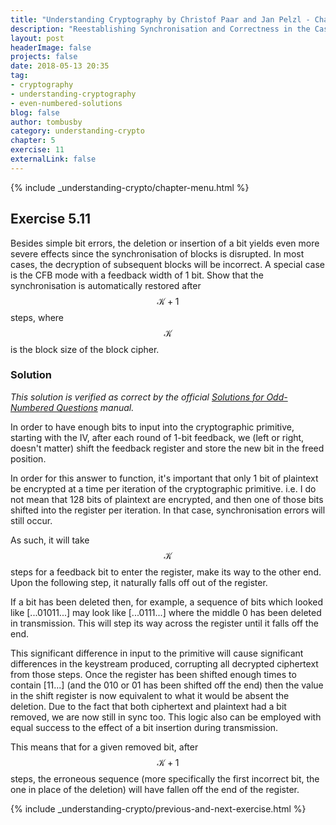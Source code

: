```yaml
---
title: "Understanding Cryptography by Christof Paar and Jan Pelzl - Chapter 5 Solutions - Ex5.11"
description: "Reestablishing Synchronisation and Correctness in the Case of Bit Insertion/Deletion during Transmission"
layout: post
headerImage: false
projects: false
date: 2018-05-13 20:35
tag:
- cryptography
- understanding-cryptography
- even-numbered-solutions
blog: false
author: tombusby
category: understanding-crypto
chapter: 5
exercise: 11
externalLink: false
---
```


{% include _understanding-crypto/chapter-menu.html %}

## Exercise 5.11

Besides simple bit errors, the deletion or insertion of a bit yields even more severe effects since the synchronisation of blocks is disrupted. In most cases, the decryption of subsequent blocks will be incorrect. A special case is the CFB mode with a feedback width of 1 bit. Show that the synchronisation is automatically restored after $$ \mathcal{K} + 1 $$ steps, where $$ \mathcal{K} $$ is the block size of the block cipher.

### Solution

*This solution is verified as correct by the official [Solutions for Odd-Numbered Questions](http://wiki.crypto.rub.de/Buch/en/download/Understanding_Cryptography_Odd_Solutions.pdf) manual.*

In order to have enough bits to input into the cryptographic primitive, starting with the IV, after each round of 1-bit feedback, we (left or right, doesn't matter) shift the feedback register and store the new bit in the freed position.

In order for this answer to function, it's important that only 1 bit of plaintext be encrypted at a time per iteration of the cryptographic primitive. i.e. I do not mean that 128 bits of plaintext are encrypted, and then one of those bits shifted into the register per iteration. In that case, synchronisation errors will still occur.

As such, it will take $$ \mathcal{K} $$ steps for a feedback bit to enter the register, make its way to the other end. Upon the following step, it naturally falls off out of the register.

If a bit has been deleted then, for example, a sequence of bits which looked like [...01011...] may look like [...0111...] where the middle 0 has been deleted in transmission. This will step its way across the register until it falls off the end.

This significant difference in input to the primitive will cause significant differences in the keystream produced, corrupting all decrypted ciphertext from those steps. Once the register has been shifted enough times to contain [11...] \(and the 010 or 01 has been shifted off the end) then the value in the shift register is now equivalent to what it would be absent the deletion. Due to the fact that both ciphertext and plaintext had a bit removed, we are now still in sync too. This logic also can be employed with equal success to the effect of a bit insertion during transmission.

This means that for a given removed bit, after $$ \mathcal{K} + 1 $$ steps, the erroneous sequence (more specifically the first incorrect bit, the one in place of the deletion) will have fallen off the end of the register.

{% include _understanding-crypto/previous-and-next-exercise.html %}
